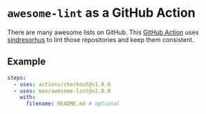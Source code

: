 # `awesome-lint` as a GitHub Action

There are many awesome lists on GitHub. This [GitHub
Action](https://github.com/features/actions) uses
[sindresorhus](https://github.com/sindresorhus) to lint those repositories and
keep them consistent.

## Example

```yaml
steps:
  - uses: actions/checkout@v1.0.0
  - uses: max/awesome-lint@v2.0.0
    with:
      filename: README.md # optional
```
